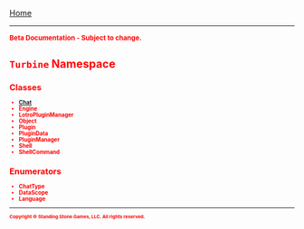 <a href="index">Home</a>
<hr/>
<sub style="color:red; font-weight:bold">Beta Documentation - Subject to change.<sub>

# `Turbine` Namespace

## Classes
* <a href="turbine.chat">Chat</a>
* Engine
* LotroPluginManager
* Object
* Plugin
* PluginData
* PluginManager
* Shell
* ShellCommand 


## Enumerators
* ChatType
* DataScope
* Language

<hr/>
<sub>Copyright &copy; Standing Stone Games, LLC.  All rights reserved.</sub>
